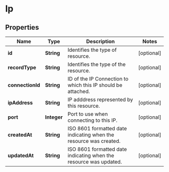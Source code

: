 

# Ip


## Properties

| Name | Type | Description | Notes |
|------------ | ------------- | ------------- | -------------|
|**id** | **String** | Identifies the type of resource. |  [optional] |
|**recordType** | **String** | Identifies the type of the resource. |  [optional] |
|**connectionId** | **String** | ID of the IP Connection to which this IP should be attached. |  [optional] |
|**ipAddress** | **String** | IP adddress represented by this resource. |  [optional] |
|**port** | **Integer** | Port to use when connecting to this IP. |  [optional] |
|**createdAt** | **String** | ISO 8601 formatted date indicating when the resource was created. |  [optional] |
|**updatedAt** | **String** | ISO 8601 formatted date indicating when the resource was updated. |  [optional] |



